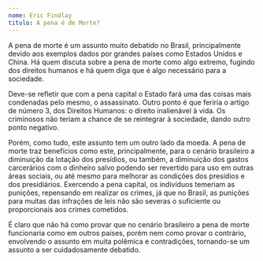 ```yaml
---
nome: Eric Findlay
titulo: A pena é de Morte?
---
```


A pena de morte é um assunto muito debatido no Brasil, principalmente devido aos exemplos dados por grandes países como Estados Unidos e China. Há quem discuta sobre a pena de morte como algo extremo, fugindo dos direitos humanos e há quem diga que é algo necessário para a sociedade.

Deve-se refletir que com a pena capital o Estado fará uma das coisas mais condenadas pelo mesmo, o assassinato. Outro ponto é que feriria o artigo de número 3, dos Direitos Humanos: o direito inalienável à vida. Os criminosos não teriam a chance de se reintegrar à sociedade, dando outro ponto negativo.

Porém, como tudo, este assunto tem um outro lado da moeda. A pena de morte traz benefícios como este, principalmente, para o cenário brasileiro a diminuição da lotação dos presídios, ou também, a diminuição dos gastos carcerários com o dinheiro salvo podendo ser revertido para uso em outras áreas sociais, ou até mesmo para melhorar as condições dos presídios e dos presidiários. Exercendo a pena capital, os indivíduos temeriam as punições, repensando em realizar os crimes, já que no Brasil, as punições para muitas das infrações de leis não são severas o suficiente ou proporcionais aos crimes cometidos.

É claro que não há como provar que no cenário brasileiro a pena de morte funcionaria como em outros países, porém nem como provar o contrário, envolvendo o assunto em muita polêmica e contradições, tornando-se um assunto a ser cuidadosamente debatido.
